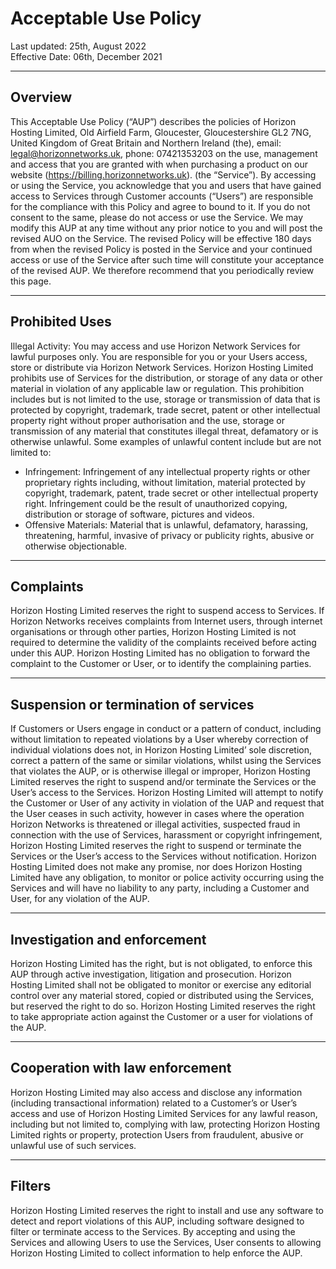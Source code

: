 # Acceptable Use Policy

Last updated: 25th, August 2022 <br/>
Effective Date: 06th, December 2021

---

## Overview

This Acceptable Use Policy (“AUP”) describes the policies of Horizon Hosting Limited, Old
Airfield Farm, Gloucester, Gloucestershire GL2 7NG, United Kingdom of Great
Britain and Northern Ireland (the), email: legal@horizonnetworks.uk, phone:
07421353203 on the use, management and access that you are granted with when
purchasing a product on our website (https://billing.horizonnetworks.uk). (the
“Service”). By accessing or using the Service, you acknowledge that you and users
that have gained access to Services through Customer accounts (“Users”) are
responsible for the compliance with this Policy and agree to bound to it. If you do not
consent to the same, please do not access or use the Service.
We may modify this AUP at any time without any prior notice to you and will post the
revised AUO on the Service. The revised Policy will be effective 180 days from when
the revised Policy is posted in the Service and your continued access or use of the
Service after such time will constitute your acceptance of the revised AUP. We
therefore recommend that you periodically review this page.

---

## Prohibited Uses

Illegal Activity: You may access and use Horizon Network Services for lawful
purposes only. You are responsible for you or your Users access, store or distribute
via Horizon Network Services. Horizon Hosting Limited prohibits use of Services for the
distribution, or storage of any data or other material in violation of any applicable law
or regulation. This prohibition includes but is not limited to the use, storage or
transmission of data that is protected by copyright, trademark, trade secret, patent or
other intellectual property right without proper authorisation and the use, storage or
transmission of any material that constitutes illegal threat, defamatory or is otherwise
unlawful. Some examples of unlawful content include but are not limited to:
- Infringement: Infringement of any intellectual property rights or other
proprietary rights including, without limitation, material protected by copyright,
trademark, patent, trade secret or other intellectual property right.
Infringement could be the result of unauthorized copying, distribution or
storage of software, pictures and videos.
- Offensive Materials: Material that is unlawful, defamatory, harassing,
threatening, harmful, invasive of privacy or publicity rights, abusive or
otherwise objectionable.

---

## Complaints

Horizon Hosting Limited reserves the right to suspend access to Services. If Horizon
Networks receives complaints from Internet users, through internet organisations or
through other parties, Horizon Hosting Limited is not required to determine the validity of
the complaints received before acting under this AUP. Horizon Hosting Limited has no
obligation to forward the complaint to the Customer or User, or to identify the
complaining parties.

---

## Suspension or termination of services

If Customers or Users engage in conduct or a pattern of conduct, including without
limitation to repeated violations by a User whereby correction of individual violations
does not, in Horizon Hosting Limited’ sole discretion, correct a pattern of the same or
similar violations, whilst using the Services that violates the AUP, or is otherwise
illegal or improper, Horizon Hosting Limited reserves the right to suspend and/or terminate
the Services or the User’s access to the Services. Horizon Hosting Limited will attempt to
notify the Customer or User of any activity in violation of the UAP and request that
the User ceases in such activity, however in cases where the operation Horizon
Networks is threatened or illegal activities, suspected fraud in connection with the
use of Services, harassment or copyright infringement, Horizon Hosting Limited reserves
the right to suspend or terminate the Services or the User’s access to the Services
without notification.
Horizon Hosting Limited does not make any promise, nor does Horizon Hosting Limited have any
obligation, to monitor or police activity occurring using the Services and will have no
liability to any party, including a Customer and User, for any violation of the AUP.

---

## Investigation and enforcement

Horizon Hosting Limited has the right, but is not obligated, to enforce this AUP through
active investigation, litigation and prosecution. Horizon Hosting Limited shall not be
obligated to monitor or exercise any editorial control over any material stored, copied
or distributed using the Services, but reserved the right to do so. Horizon Hosting Limited
reserves the right to take appropriate action against the Customer or a user for
violations of the AUP.

---

## Cooperation with law enforcement

Horizon Hosting Limited may also access and disclose any information (including
transactional information) related to a Customer’s or User’s access and use of
Horizon Hosting Limited Services for any lawful reason, including but not limited to,
complying with law, protecting Horizon Hosting Limited rights or property, protection Users
from fraudulent, abusive or unlawful use of such services.

---

## Filters

Horizon Hosting Limited reserves the right to install and use any software to detect and
report violations of this AUP, including software designed to filter or terminate access
to the Services. By accepting and using the Services and allowing Users to use the
Services, User consents to allowing Horizon Hosting Limited to collect information to help
enforce the AUP.